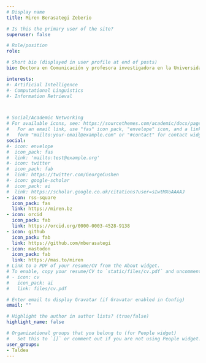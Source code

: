 ```yaml
---
# Display name
title: Miren Berasategi Zeberio

# Is this the primary user of the site?
superuser: false

# Role/position
role: 

# Short bio (displayed in user profile at end of posts)
bio: Doctora en Comunicación y profesora investigadora en la Universidad de Deusto. Su actividad se desarrolla en torno a las áreas de la comunicación y visualización de datos y la comunicación en línea.

interests:
#- Artificial Intelligence
#- Computational Linguistics
#- Information Retrieval



# Social/Academic Networking
# For available icons, see: https://sourcethemes.com/academic/docs/page-builder/#icons
#   For an email link, use "fas" icon pack, "envelope" icon, and a link in the
#   form "mailto:your-email@example.com" or "#contact" for contact widget.
social:
#- icon: envelope
#  icon_pack: fas
#  link: 'mailto:test@example.org'
#- icon: twitter
#  icon_pack: fab
#  link: https://twitter.com/GeorgeCushen
#- icon: google-scholar
#  icon_pack: ai
#  link: https://scholar.google.co.uk/citations?user=sIwtMXoAAAAJ
- icon: rss-square
  icon_pack: fas
  link: https://miren.bz
- icon: orcid
  icon_pack: fab
  link: https://orcid.org/0000-0003-4528-9138
- icon: github
  icon_pack: fab
  link: https://github.com/mberasategi
- icon: mastodon
  icon_pack: fab
  link: https://mas.to/miren
# Link to a PDF of your resume/CV from the About widget.
# To enable, copy your resume/CV to `static/files/cv.pdf` and uncomment the lines below.
# - icon: cv
#   icon_pack: ai
#   link: files/cv.pdf

# Enter email to display Gravatar (if Gravatar enabled in Config)
email: ""

# Highlight the author in author lists? (true/false)
highlight_name: false

# Organizational groups that you belong to (for People widget)
#   Set this to `[]` or comment out if you are not using People widget.
user_groups:
- Taldea
---
```


